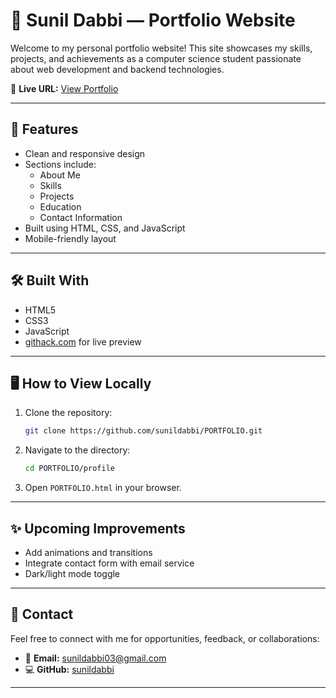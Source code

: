 # 💼 Sunil Dabbi — Portfolio Website

Welcome to my personal portfolio website! This site showcases my skills, projects, and achievements as a computer science student passionate about web development and backend technologies.

🔗 **Live URL:** [View Portfolio](https://raw.githack.com/sunildabbi/PORTFOLIO/main/profile/PORTFOLIO.html)

---

## 📌 Features

- Clean and responsive design
- Sections include:
  - About Me
  - Skills
  - Projects
  - Education
  - Contact Information
- Built using HTML, CSS, and JavaScript
- Mobile-friendly layout

---

## 🛠️ Built With

- HTML5
- CSS3
- JavaScript
- [githack.com](https://www.githack.com/) for live preview

---

## 🖥️ How to View Locally

1. Clone the repository:
   ```bash
   git clone https://github.com/sunildabbi/PORTFOLIO.git
   ```
2. Navigate to the directory:
   ```bash
   cd PORTFOLIO/profile
   ```
3. Open `PORTFOLIO.html` in your browser.

---

## ✨ Upcoming Improvements

- Add animations and transitions  
- Integrate contact form with email service  
- Dark/light mode toggle  

---

## 📧 Contact

Feel free to connect with me for opportunities, feedback, or collaborations:

- 📩 **Email:** sunildabbi03@gmail.com  
- 💻 **GitHub:** [sunildabbi](https://github.com/sunildabbi)

---
